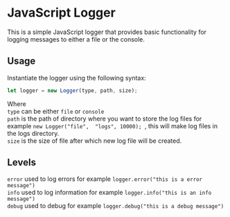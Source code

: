 # JavaScript Logger

This is a simple JavaScript logger that provides basic functionality for logging messages to either a file or the console.

## Usage

Instantiate the logger using the following syntax:

```javascript
let logger = new Logger(type, path, size);
```
Where <br>
`type` can be either ` file ` or ` console `<br>
`path` is the path of directory where you want to store the log files for example ```new Logger("file",  "logs", 10000); ```, this will make log files in the logs directory.<br>
`size` is the size of file after which new log file will be created.

## Levels
`error` used to log errors for example `logger.error("this is a error message")` <br>
`info` used to log information for example `logger.info("this is an info message")` <br>
`debug` used to debug for example `logger.debug("this is a debug message")` <br>
